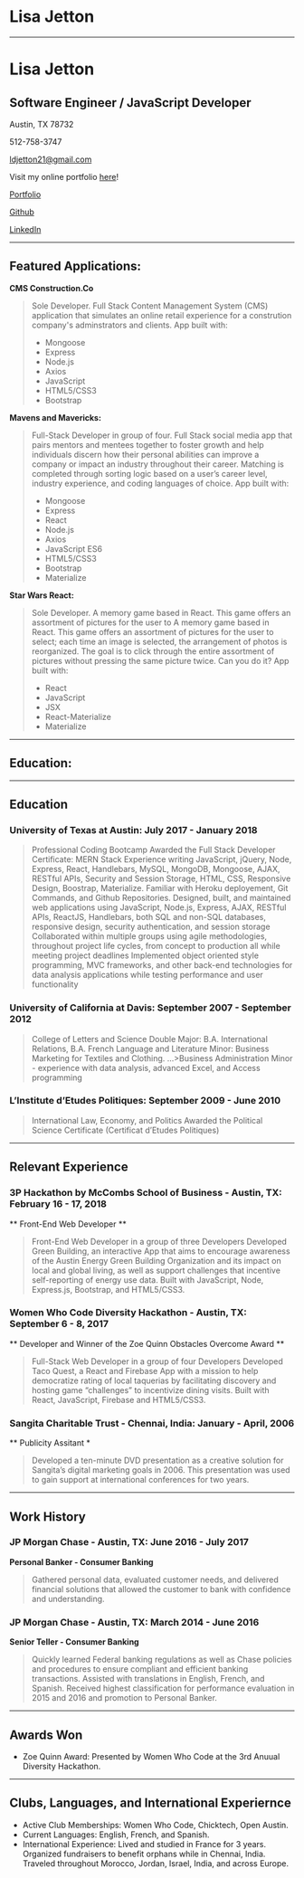 # Lisa Jetton
- - - -
# **Lisa Jetton**
## **Software Engineer / JavaScript Developer**
Austin, TX 78732

512-758-3747

[ldjetton21@gmail.com](ldjetton21@gmail.com)

Visit my online portfolio [here](http://lisajetton.com)!

[Portfolio](http://lisajetton.com)

[Github](https://github.com/JettTech/)

[LinkedIn](https://www.linkedin.com/in/lisa-jetton/)

- - - -
 ## Featured Applications: ##
 
**CMS Construction.Co** 
>Sole Developer. 
>Full Stack Content Management System (CMS) application that simulates an online retail experience for a constrution company's adminstrators and clients.
>App built with:
>- Mongoose
>- Express
>- Node.js
>- Axios
>- JavaScript
>- HTML5/CSS3
>- Bootstrap

**Mavens and Mavericks:** 
>Full-Stack Developer in group of four. 
>Full Stack social media app that pairs mentors and mentees together to foster growth and help individuals discern how their personal abilities can improve a company or impact an industry throughout their career. Matching is completed through sorting logic based on a user’s career level, industry experience, and coding languages of choice.
>App built with:
>- Mongoose
>- Express
>- React
>- Node.js
>- Axios
>- JavaScript ES6
>- HTML5/CSS3
>- Bootstrap
>- Materialize

**Star Wars React:**
>Sole Developer. 
>A memory game based in React. This game offers an assortment of pictures for the user to A memory game based in React. This game offers an assortment of pictures for the user to select; each time an image is selected, the arrangement of photos is reorganized. The goal is to click through the entire assortment of pictures without pressing the same picture twice. Can you do it? 
>App built with:
>- React
>- JavaScript
>- JSX
>- React-Materialize
>- Materialize

- - - -
 ## Education: ##
 - - - -
## **Education**

### **University of Texas at Austin:  July 2017 - January 2018**
>Professional Coding Bootcamp
>Awarded the Full Stack Developer Certificate: MERN Stack
>Experience writing JavaScript, jQuery, Node, Express, React, Handlebars, MySQL, MongoDB, Mongoose, AJAX, RESTful APIs, Security and Session Storage, HTML, CSS, Responsive Design, Boostrap, Materialize. Familiar with Heroku deployement, Git Commands, and Github Repositories.
>Designed, built, and maintained web applications using JavaScript, Node.js, Express, AJAX, RESTful APIs, ReactJS, Handlebars, both SQL and non-SQL databases, responsive design, security authentication, and session storage
>Collaborated within multiple groups using agile methodologies, throughout project life cycles, from concept to production all while meeting project deadlines
>Implemented object oriented style programming, MVC frameworks, and other back-end technologies for data analysis applications while testing performance and user functionality

### **University of California at Davis: September 2007 - September 2012**
>College of Letters and Science
>Double Major: B.A. International Relations, B.A. French Language and Literature 
>Minor: Business Marketing for Textiles and Clothing. ...>Business Administration Minor - experience with data analysis, advanced Excel, and Access programming

### **L’Institute d’Etudes Politiques: September 2009 - June 2010**
>International Law, Economy, and Politics
>Awarded the Political Science Certificate (Certificat d’Etudes Politiques)

- - - -
## **Relevant Experience**

### **3P Hackathon by McCombs School of Business - Austin, TX: February 16 - 17, 2018**
** Front-End Web Developer **
>Front-End Web Developer in a group of three Developers
>Developed Green Building, an interactive App that aims to encourage awareness of the Austin Energy Green Building Organization and its impact on local and global living, as well as support challenges that incentive self-reporting of energy use data.
>Built with JavaScript, Node, Express.js, Bootstrap, and HTML5/CSS3.

### **Women Who Code Diversity Hackathon - Austin, TX: September 6 - 8, 2017**
** Developer and Winner of the Zoe Quinn Obstacles Overcome Award **
>Full-Stack Web Developer in a group of four Developers
>Developed Taco Quest, a React and Firebase App with a mission to help democratize rating of local taquerias by facilitating discovery and hosting game “challenges” to incentivize dining visits.
>Built with React, JavaScript, Firebase and HTML5/CSS3.

### **Sangita Charitable Trust - Chennai, India: January - April, 2006**
** Publicity Assitant *
>Developed a ten-minute DVD presentation as a creative solution for Sangita’s digital marketing goals in 2006.  This presentation was used to gain support at international conferences for two years.

- - - -
## **Work History**

### **JP Morgan Chase - Austin, TX: June 2016 - July 2017**
**Personal Banker - Consumer Banking**
>Gathered personal data, evaluated customer needs, and delivered financial solutions that allowed the customer to bank with confidence and understanding.

### **JP Morgan Chase - Austin, TX: March 2014 - June 2016**
**Senior Teller - Consumer Banking**
>Quickly learned Federal banking regulations as well as Chase policies and procedures to ensure compliant and efficient banking transactions.
>Assisted with translations in English, French, and Spanish. 
>Received highest classification for performance evaluation in 2015 and 2016 and promotion to Personal Banker.

- - - -
 ## Awards Won ##
 - Zoe Quinn Award: Presented by Women Who Code at the 3rd Anuual Diversity Hackathon.
 
 - - - -
 ## Clubs, Languages, and International Experiernce ##
  - Active Club Memberships: Women Who Code, Chicktech, Open Austin.
  - Current Languages: English, French, and Spanish.
  - International Experience: Lived and studied in France for 3 years. Organized fundraisers to benefit orphans while in Chennai, India.  Traveled throughout Morocco, Jordan, Israel, India, and across Europe.
  
 
 
